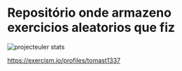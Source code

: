 # Repositório onde armazeno exercicios aleatorios que fiz

![projecteuler stats](https://projecteuler.net/profile/tomast1337.png)

https://exercism.io/profiles/tomast1337
